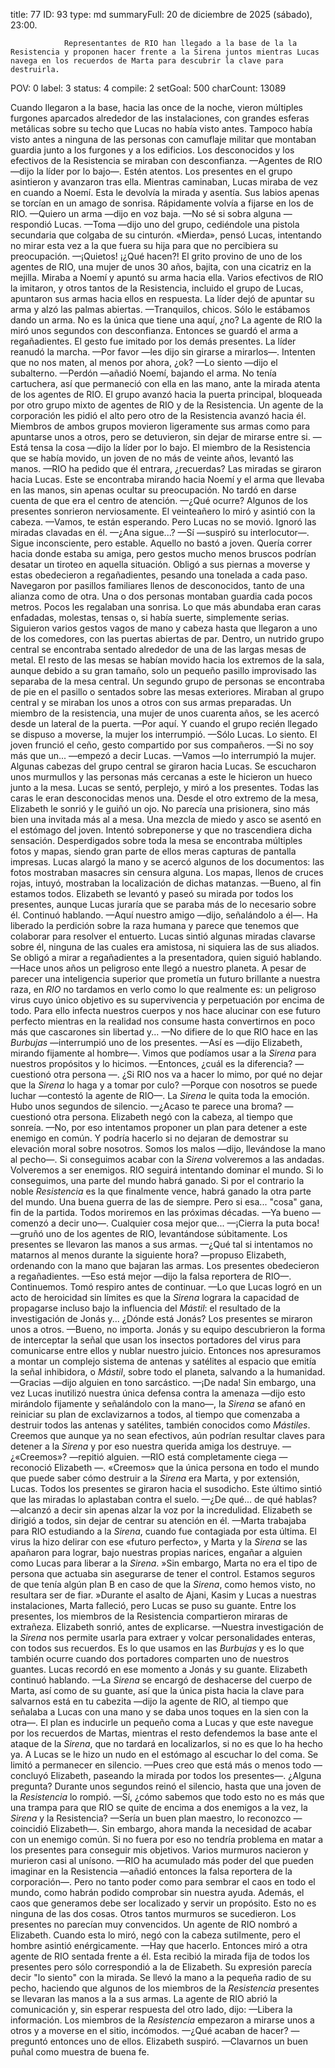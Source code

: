 title:          77
ID:             93
type:           md
summaryFull:    20 de diciembre de 2025 (sábado), 23:00.
                
                Representantes de RIO han llegado a la base de la la Resistencia y proponen hacer frente a la Sirena juntos mientras Lucas navega en los recuerdos de Marta para descubrir la clave para destruirla.
POV:            0
label:          3
status:         4
compile:        2
setGoal:        500
charCount:      13089



Cuando llegaron a la base, hacia las once de la noche, vieron múltiples furgones aparcados alrededor de las instalaciones, con grandes esferas metálicas sobre su techo que Lucas no había visto antes. Tampoco había visto antes a ninguna de las personas con camuflaje militar que montaban guardia junto a los furgones y a los edificios.
Los desconocidos y los efectivos de la Resistencia se miraban con desconfianza.
—Agentes de RIO —dijo la líder por lo bajo—. Estén atentos.
Los presentes en el grupo asintieron y avanzaron tras ella.
Mientras caminaban, Lucas miraba de vez en cuando a Noemí. Esta le devolvía la mirada y asentía. Sus labios apenas se torcían en un amago de sonrisa. Rápidamente volvía a fijarse en los de RIO.
—Quiero un arma —dijo en voz baja.
—No sé si sobra alguna —respondió Lucas.
—Toma —dijo uno del grupo, cediéndole una pistola secundaria que colgaba de su cinturón.
«Mierda», pensó Lucas, intentando no mirar esta vez a la que fuera su hija para que no percibiera su preocupación.
—¡Quietos! ¡¿Qué hacen?!
El grito provino de uno de los agentes de RIO, una mujer de unos 30 años, bajita, con una cicatriz en la mejilla. Miraba a Noemí y apuntó su arma hacia ella.
Varios efectivos de RIO la imitaron, y otros tantos de la Resistencia, incluido el grupo de Lucas, apuntaron sus armas hacia ellos en respuesta.
La líder dejó de apuntar su arma y alzó las palmas abiertas.
—Tranquilos, chicos. Sólo le estábamos dando un arma. No es la única que tiene una aquí, ¿no?
La agente de RIO la miró unos segundos con desconfianza. Entonces se guardó el arma a regañadientes. El gesto fue imitado por los demás presentes.
La líder reanudó la marcha.
—Por favor —les dijo sin girarse a mirarlos—. Intenten que no nos maten, al menos por ahora, ¿ok?
—Lo siento —dijo el subalterno.
—Perdón —añadió Noemí, bajando el arma.
No tenía cartuchera, así que permaneció con ella en las mano, ante la mirada atenta de los agentes de RIO.
El grupo avanzó hacia la puerta principal, bloqueada por otro grupo mixto de agentes de RIO y de la Resistencia. Un agente de la corporación les pidió el alto pero otro de la Resistencia avanzó hacia él. Miembros de ambos grupos movieron ligeramente sus armas como para apuntarse unos a otros, pero se detuvieron, sin dejar de mirarse entre si.
—Está tensa la cosa —dijo la líder por lo bajo.
El miembro de la Resistencia que se había movido, un joven de no más de veinte años, levantó las manos.
—RIO ha pedido que él entrara, ¿recuerdas?
Las miradas se giraron hacia Lucas. Este se encontraba mirando hacia Noemí y el arma que llevaba en las manos, sin apenas ocultar su preocupación.
No tardó en darse cuenta de que era el centro de atención.
—¿Qué ocurre?
Algunos de los presentes sonrieron nerviosamente.
El veinteañero lo miró y asintió con la cabeza.
—Vamos, te están esperando.
Pero Lucas no se movió. Ignoró las miradas clavadas en él.
—¿Ana sigue...?
—Sí —suspiró su interlocutor—. Sigue inconsciente, pero estable.
Aquello no bastó a joven. Quería correr hacia donde estaba su amiga, pero gestos mucho menos bruscos podrían desatar un tiroteo en aquella situación.
Obligó a sus piernas a moverse y estas obedecieron a regañadientes, pesando una tonelada a cada paso.
Navegaron por pasillos familiares llenos de desconocidos, tanto de una alianza como de otra. Una o dos personas montaban guardia cada pocos metros.
Pocos les regalaban una sonrisa. Lo que más abundaba eran caras enfadadas, molestas, tensas o, si había suerte, simplemente serias.
Siguieron varios gestos vagos de mano y cabeza hasta que llegaron a uno de los comedores, con las puertas abiertas de par. Dentro, un nutrido grupo central se encontraba sentado alrededor de una de las largas mesas de metal. El resto de las mesas se habían movido hacia los extremos de la sala, aunque debido a su gran tamaño, solo un pequeño pasillo improvisado las separaba de la mesa central. Un segundo grupo de personas se encontraba de pie en el pasillo o sentados sobre las mesas exteriores. Miraban al grupo central y se miraban los unos a otros con sus armas preparadas.
Un miembro de la resistencia, una mujer de unos cuarenta años, se les acercó desde un lateral de la puerta.
—Por aquí.
Y cuando el grupo recién llegado se dispuso a moverse, la mujer los interrumpió.
—Sólo Lucas. Lo siento.
El joven frunció el ceño, gesto compartido por sus compañeros.
—Si no soy más que un... —empezó a decir Lucas.
—Vamos —lo interrumpió la mujer.
Algunas cabezas del grupo central se giraron hacia Lucas. Se escucharon unos murmullos y las personas más cercanas a este le hicieron un hueco junto a la mesa.
Lucas se sentó, perplejo, y miró a los presentes. Todas las caras le eran desconocidas menos una.
Desde el otro extremo de la mesa, Elizabeth le sonrió y le guiñó un ojo. No parecía una prisionera, sino más bien una invitada más al a mesa.
Una mezcla de miedo y asco se asentó en el estómago del joven. Intentó sobreponerse y que no trascendiera dicha sensación.
Desperdigados sobre toda la mesa se encontraba múltiples fotos y mapas, siendo gran parte de ellos meras capturas de pantalla impresas. Lucas alargó la mano y se acercó algunos de los documentos: las fotos mostraban masacres sin censura alguna. Los mapas, llenos de cruces rojas, intuyó, mostraban la localización de dichas matanzas. 
—Bueno, al fin estamos todos.
Elizabeth se levantó y paseó su mirada por todos los presentes, aunque Lucas juraría que se paraba más de lo necesario sobre él. Continuó hablando.
—Aquí nuestro amigo —dijo, señalándolo a él—. Ha liberado la perdición sobre la raza humana y parece que tenemos que colaborar para resolver el entuerto.
Lucas sintió algunas miradas clavarse sobre él, ninguna de las cuales era amistosa, ni siquiera las de sus aliados.
Se obligó a mirar a regañadientes a la presentadora, quien siguió hablando.
—Hace unos años un peligroso ente llegó a nuestro planeta. A pesar de parecer una inteligencia superior que prometía un futuro brillante a nuestra raza, en *RIO* no tardamos en verlo como lo que realmente es: un peligroso virus cuyo único objetivo es su supervivencia y perpetuación por encima de todo. Para ello infecta nuestros cuerpos y nos hace alucinar con ese futuro perfecto mientras en la realidad nos consume hasta convertirnos en poco más que cascarones sin libertad y...
—No difiere de lo que RIO hace en las *Burbujas* —interrumpió uno de los presentes.
—Así es —dijo Elizabeth, mirando fijamente al hombre—. Vimos que podíamos usar a la *Sirena* para nuestros propósitos y lo hicimos.
—Entonces, ¿cuál es la diferencia? —cuestionó otra persona —. ¿Si RIO nos va a hacer lo mimo, por qué no dejar que la *Sirena* lo haga y a tomar por culo?
—Porque con nosotros se puede luchar —contestó la agente de RIO—. La *Sirena* le quita toda la emoción.
Hubo unos segundos de silencio.
—¿Acaso te parece una broma? —cuestionó otra persona.
Elizabeth negó con la cabeza, al tiempo que sonreía.
—No, por eso intentamos proponer un plan para detener a este enemigo en común. Y podría hacerlo si no dejaran de demostrar su elevación moral sobre nosotros. Somos los malos —dijo, llevándose la mano al pecho—. Si conseguimos acabar con la *Sirena* volveremos a las andadas. Volveremos a ser enemigos. RIO seguirá intentando dominar el mundo. Si lo conseguimos, una parte del mundo habrá ganado. Si por el contrario la noble *Resistencia* es la que finalmente vence, habrá ganado la otra parte del mundo. Una buena guerra de las de siempre. Pero si esa... "cosa" gana, fin de la partida. Todos moriremos en las próximas décadas.
—Ya bueno —comenzó a decir uno—. Cualquier cosa mejor que...
—¡Cierra la puta boca! —gruñó uno de los agentes de RIO, levantándose súbitamente. Los presentes se llevaron las manos a sus armas.
—¿Qué tal si intentamos no matarnos al menos durante la siguiente hora? —propuso Elizabeth, ordenando con la mano que bajaran las armas.
Los presentes obedecieron a regañadientes.
—Eso está mejor —dijo la falsa reportera de RIO—. Continuemos.
Tomó respiro antes de continuar.
—Lo que Lucas logró en un acto de heroicidad sin límites es que la *Sirena* lograra la capacidad de propagarse incluso bajo la influencia del *Mástil*: el resultado de la investigación de Jonás y... ¿Dónde está Jonás?
Los presentes se miraron unos a otros.
—Bueno, no importa. Jonás y su equipo descubrieron la forma de interceptar la señal que usan los insectos portadores del virus para comunicarse entre ellos y nublar nuestro juicio. Entonces nos apresuramos a montar un complejo sistema de antenas y satélites al espacio que emitía la señal inhibidora, o *Mástil*, sobre todo el planeta, salvando a la humanidad.
—Gracias —dijo alguien en tono sarcástico.
—¡De nada! Sin embargo, una vez Lucas inutilizó nuestra única defensa contra la amenaza —dijo esto mirándolo fijamente y señalándolo con la mano—, la *Sirena* se afanó en reiniciar su plan de exclavizarnos a todos, al tiempo que comenzaba a destruir todos las antenas y satélites, también conocidos como *Mástiles*. Creemos que aunque ya no sean efectivos, aún podrían resultar claves para detener a la *Sirena* y por eso nuestra querida amiga los destruye.
—¿«Creemos»? —repitió alguien.
—RIO está completamente ciega —reconoció Elizabeth —. «Creemos» que la única persona en todo el mundo que puede saber cómo destruir a la *Sirena* era Marta, y por extensión, Lucas.
Todos los presentes se giraron hacia el susodicho. Este último sintió que las miradas lo aplastaban contra el suelo.
—¿De qué... de qué hablas? —alcanzó a decir sin apenas alzar la voz por la incredulidad.
Elizabeth se dirigió a todos, sin dejar de centrar su atención en él.
—Marta trabajaba para RIO estudiando a la *Sirena*, cuando fue contagiada por esta última. El virus la hizo delirar con ese «futuro perfecto», y Marta y la *Sirena* se las apañaron para lograr, bajo nuestras propias narices, engañar a alguien como Lucas para liberar a la *Sirena*.
»Sin embargo, Marta no era el tipo de persona que actuaba sin asegurarse de tener el control. Estamos seguros de que tenía algún plan B en caso de que la *Sirena*, como hemos visto, no resultara ser de fiar.
»Durante el asalto de Ajani, Kasim y Lucas a nuestras instalaciones, Marta falleció, pero Lucas se puso su guante.
Entre los presentes, los miembros de la Resistencia compartieron miraras de extrañeza. Elizabeth sonrió, antes de explicarse.
—Nuestra investigación de la *Sirena* nos permite usarla para extraer y volcar personalidades enteras, con todos sus recuerdos. Es lo que usamos en las *Burbujas* y es lo que también ocurre cuando dos portadores comparten uno de nuestros guantes.
Lucas recordó en ese momento a Jonás y su guante. Elizabeth continuó hablando.
—La *Sirena* se encargó de deshacerse del cuerpo de Marta, así como de su guante, así que la única pista hacia la clave para salvarnos está en tu cabezita —dijo la agente de RIO, al tiempo que señalaba a Lucas con una mano y se daba unos toques en la sien con la otra—. El plan es inducirle un pequeño coma a Lucas y que este navegue por los recuerdos de Martas, mientras el resto defendemos la base ante el ataque de la *Sirena*, que no tardará en localizarlos, si no es que lo ha hecho ya.
A Lucas se le hizo un nudo en el estómago al escuchar lo del coma. Se limitó a permanecer en silencio.
—Pues creo que está más o menos todo —concluyó Elizabeth, paseando la mirada por todos los presentes—. ¿Alguna pregunta?
Durante unos segundos reinó el silencio, hasta que una joven de la *Resistencia* lo rompió.
—Sí, ¿cómo sabemos que todo esto no es más que una trampa para que RIO se quite de encima a dos enemigos a la vez, la *Sirena* y la Resistencia?
—Sería un buen plan maestro, lo reconozco —coincidió Elizabeth—. Sin embargo, ahora manda la necesidad de acabar con un enemigo común. Si no fuera por eso no tendría problema en matar a los presentes para conseguir mis objetivos.
Varios murmuros nacieron y murieron casi al unísono.
—RIO ha acumulado más poder del que pueden imaginar en la Resistencia —añadió entonces la falsa reportera de la corporación—. Pero no tanto poder como para sembrar el caos en todo el mundo, como habrán podido comprobar sin nuestra ayuda. Además, el caos que generamos debe ser localizado y servir un propósito. Esto no es ninguna de las dos cosas.
Otros tantos murmuros se sucedieron. Los presentes no parecían muy convencidos.
Un agente de RIO nombró a Elizabeth. Cuando esta lo miró, negó con la cabeza sutilmente, pero el hombre asintió enérgicamente.
—Hay que hacerlo.
Entonces miró a otra agente de RIO sentada frente a él. Esta recibió la mirada fija de todos los presentes pero sólo correspondió a la de Elizabeth.
Su expresión parecía decir "lo siento" con la mirada.
Se llevó la mano a la pequeña radio de su pecho, haciendo que algunos de los miembros de la *Resistencia* presentes se llevaran las manos a la a sus armas.
La agente de RIO abrió la comunicación y, sin esperar respuesta del otro lado, dijo:
—Libera la información.
Los miembros de la *Resistencia* empezaron a mirarse unos a otros y a moverse en el sitio, incómodos.
—¿Qué acaban de hacer? —preguntó entonces uno de ellos.
Elizabeth suspiró.
—Clavarnos un buen puñal como muestra de buena fe.